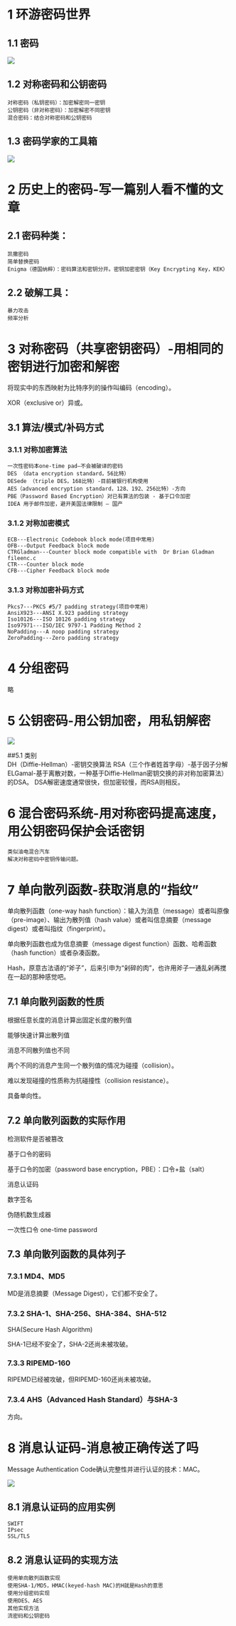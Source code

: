 # 1 环游密码世界

## 1.1 密码
![](src/main/resources/images/EncryptAndDecryptProgress.png)

## 1.2 对称密码和公钥密码
    对称密码（私钥密码）：加密解密同一密钥
    公钥密码（非对称密码）：加密解密不同密钥
    混合密码：结合对称密码和公钥密码

## 1.3 密码学家的工具箱
![](src/main/resources/images/CipherTools.png)


# 2 历史上的密码-写一篇别人看不懂的文章

## 2.1 密码种类：
    凯撒密码
    简单替换密码
    Enigma（德国纳粹）：密码算法和密钥分开。密钥加密密钥（Key Encrypting Key，KEK）
## 2.2 破解工具：
    暴力攻击
    频率分析


# 3 对称密码（共享密钥密码）-用相同的密钥进行加密和解密

将现实中的东西映射为比特序列的操作叫编码（encoding）。

XOR（exclusive or）异或。

## 3.1 算法/模式/补码方式

### 3.1.1 对称加密算法
    一次性密码本one-time pad—不会被破译的密码
    DES （data encryption standard，56比特）
    DESede （triple DES，168比特）-目前被银行机构使用
    AES（advanced encryption standard，128、192、256比特）-方向
    PBE（Password Based Encryption）对已有算法的包装 - 基于口令加密
    IDEA 用于邮件加密，避开美国法律限制 – 国产

### 3.1.2 对称加密模式
    ECB---Electronic Codebook block mode(项目中常用)
    OFB---Output Feedback block mode
    CTRGladman---Counter block mode compatible with  Dr Brian Gladman fileenc.c
    CTR---Counter block mode
    CFB---Cipher Feedback block mode

### 3.1.3 对称加密补码方式
    Pkcs7---PKCS #5/7 padding strategy(项目中常用)
    AnsiX923---ANSI X.923 padding strategy
    Iso10126---ISO 10126 padding strategy
    Iso97971---ISO/IEC 9797-1 Padding Method 2
    NoPadding---A noop padding strategy
    ZeroPadding---Zero padding strategy



# 4 分组密码
略

# 5 公钥密码-用公钥加密，用私钥解密
![](src/main/resources/images/PublicKeyEncryption.png)

##5.1 类别    
    DH（Diffie-Hellman）-密钥交换算法
    RSA（三个作者姓首字母）-基于因子分解
    ELGamal-基于离散对数，一种基于Diffie-Hellman密钥交换的非对称加密算法）的DSA。
    DSA解密速度通常很快，但加密较慢，而RSA则相反。

# 6 混合密码系统-用对称密码提高速度，用公钥密码保护会话密钥
    类似油电混合汽车
    解决对称密码中密钥传输问题。

# 7 单向散列函数-获取消息的“指纹”

单向散列函数（one-way hash function）：输入为消息（message）或者叫原像（pre-image）、输出为散列值（hash value）或者叫信息摘要（message digest）或者叫指纹（fingerprint）。

单向散列函数也成为信息摘要（message digest function）函数、哈希函数（hash function）或者杂凑函数。

Hash，原意古法语的“斧子”，后来引申为“剁碎的肉”，也许用斧子一通乱剁再搅在一起的那种感觉吧。

## 7.1 单向散列函数的性质

根据任意长度的消息计算出固定长度的散列值

能够快速计算出散列值

消息不同散列值也不同

两个不同的消息产生同一个散列值的情况为碰撞（collision）。

难以发现碰撞的性质称为抗碰撞性（collision resistance）。

具备单向性。


## 7.2 单向散列函数的实际作用

检测软件是否被篡改

基于口令的密码

基于口令的加密（password base encryption，PBE）：口令+盐（salt）

消息认证码

数字签名

伪随机数生成器

一次性口令 one-time password

## 7.3 单向散列函数的具体列子

### 7.3.1 MD4、MD5

MD是消息摘要（Message Digest），它们都不安全了。

### 7.3.2 SHA-1、SHA-256、SHA-384、SHA-512

SHA(Secure Hash Algorithm)

SHA-1已经不安全了，SHA-2还尚未被攻破。

### 7.3.3 RIPEMD-160

RIPEMD已经被攻破，但RIPEMD-160还尚未被攻破。

### 7.3.4 AHS（Advanced Hash Standard）与SHA-3

方向。

# 8 消息认证码-消息被正确传送了吗

Message Authentication Code确认完整性并进行认证的技术：MAC。

![](src/main/resources/images/HashMAC.png)

## 8.1 消息认证码的应用实例
    SWIFT
    IPsec
    SSL/TLS

## 8.2 消息认证码的实现方法
    使用单向散列函数实现
    使用SHA-1/MD5，HMAC(keyed-hash MAC)的H就是Hash的意思
    使用分组密码实现
    使用DES、AES
    其他实现方法
    流密码和公钥密码